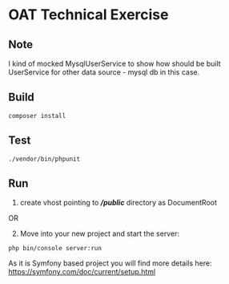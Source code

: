 # OAT Technical Exercise

## Note

I kind of mocked MysqlUserService to show how should be built UserService for other data source - mysql db in this case.

## Build

```
composer install
```

## Test

```
./vendor/bin/phpunit
```

## Run

1. create vhost pointing to ***/public*** directory as DocumentRoot

OR

2. Move into your new project and start the server:
```
php bin/console server:run
``` 

As it is Symfony based project you will find more details here: https://symfony.com/doc/current/setup.html

